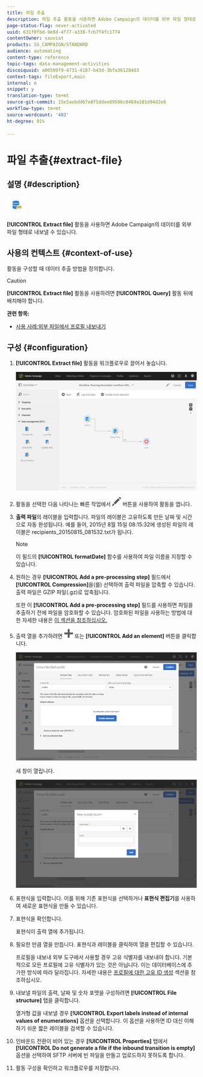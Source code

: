 ```yaml
---
title: 파일 추출
description: 파일 추출 활동을 사용하면 Adobe Campaign의 데이터를 외부 파일 형태로 내보낼 수 있습니다.
page-status-flag: never-activated
uuid: 631f0fbd-9e8d-4f77-a338-fcb7f4fc1774
contentOwner: sauviat
products: SG_CAMPAIGN/STANDARD
audience: automating
content-type: reference
topic-tags: data-management-activities
discoiquuid: a06509f9-4731-4187-b43d-3bfa361284d3
context-tags: fileExport,main
internal: n
snippet: y
translation-type: tm+mt
source-git-commit: 15e5aebdd67e8f5ddee89506c0469a101d94d2e8
workflow-type: tm+mt
source-wordcount: '403'
ht-degree: 91%

---
```



# 파일 추출{#extract-file}

## 설명 {#description}

![](assets/export.png)

**[!UICONTROL Extract file]** 활동을 사용하면 Adobe Campaign의 데이터를 외부 파일 형태로 내보낼 수 있습니다.

## 사용의 컨텍스트 {#context-of-use}

활동을 구성할 때 데이터 추출 방법을 정의합니다.

>[!CAUTION]
>
>**[!UICONTROL Extract file]** 활동을 사용하려면 **[!UICONTROL Query]** 활동 뒤에 배치해야 합니다.

**관련 항목:**

* [사용 사례:외부 파일에서 프로필 내보내기](../../automating/using/exporting-profiles-in-file.md)

## 구성 {#configuration}

1. **[!UICONTROL Extract file]** 활동을 워크플로우로 끌어서 놓습니다.

   ![](assets/wkf_data_export1.png)

1. 활동을 선택한 다음 나타나는 빠른 작업에서 ![](assets/edit_darkgrey-24px.png) 버튼을 사용하여 활동을 엽니다.
1. **출력 파일**&#x200B;의 레이블을 입력합니다. 파일의 레이블은 고유하도록 만든 날짜 및 시간으로 자동 완성됩니다. 예를 들어, 2015년 8월 15일 08:15:32에 생성된 파일의 레이블은 recipients_20150815_081532.txt가 됩니다.

   >[!NOTE]
   >
   >이 필드의 **[!UICONTROL formatDate]** 함수를 사용하여 파일 이름을 지정할 수 있습니다.

1. 원하는 경우 **[!UICONTROL Add a pre-processing step]** 필드에서 **[!UICONTROL Compression]**&#x200B;을(를) 선택하여 출력 파일을 압축할 수 있습니다. 출력 파일은 GZIP 파일(.gz)로 압축됩니다.

   또한 이 **[!UICONTROL Add a pre-processing step]** 필드를 사용하면 파일을 추출하기 전에 파일을 암호화할 수 있습니다. 암호화된 파일을 사용하는 방법에 대한 자세한 내용은 [이 섹션을 참조하십시오.](../../automating/using/managing-encrypted-data.md)

1. 출력 열을 추가하려면 ![](assets/add_darkgrey-24px.png) 또는 **[!UICONTROL Add an element]** 버튼을 클릭합니다.

   ![](assets/wkf_data_export2.png)

   새 창이 열립니다.

   ![](assets/wkf_data_export3.png)

1. 표현식을 입력합니다. 이를 위해 기존 표현식을 선택하거나 **표현식 편집기**&#x200B;를 사용하여 새로운 표현식을 만들 수 있습니다.
1. 표현식을 확인합니다.

   표현식이 출력 열에 추가됩니다.

1. 필요한 만큼 열을 만듭니다. 표현식과 레이블을 클릭하여 열을 편집할 수 있습니다.

   프로필을 내보내 외부 도구에서 사용할 경우 고유 식별자를 내보내야 합니다. 기본적으로 모든 프로필에 고유 식별자가 있는 것은 아닙니다. 이는 데이터베이스에 추가한 방식에 따라 달라집니다. 자세한 내용은 [프로필에 대한 고유 ID 생성](../../developing/using/configuring-the-resource-s-data-structure.md#generating-a-unique-id-for-profiles-and-custom-resources) 섹션을 참조하십시오.

1. 내보낼 파일의 출력, 날짜 및 숫자 포맷을 구성하려면 **[!UICONTROL File structure]** 탭을 클릭합니다.

   열거형 값을 내보낼 경우 **[!UICONTROL Export labels instead of internal values of enumerations]** 옵션을 선택합니다. 이 옵션을 사용하면 ID 대신 이해하기 쉬운 짧은 레이블을 검색할 수 있습니다.

1. 인바운드 전환이 비어 있는 경우 **[!UICONTROL Properties]** 탭에서 **[!UICONTROL Do not generate a file if the inbound transition is empty]** 옵션을 선택하여 SFTP 서버에 빈 파일을 만들고 업로드하지 못하도록 합니다.
1. 활동 구성을 확인하고 워크플로우를 저장합니다.
